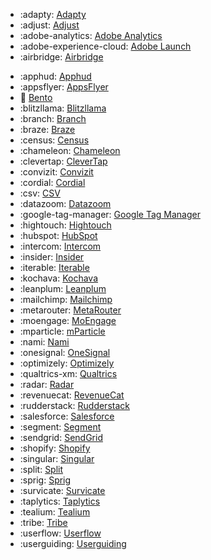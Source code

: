 <!-- To add an entry, first add an SVG logo in overrides/.icons, then add a new line item in the table. Wrap the icon filename in colons to reference it. -->

<div class="grid cards" markdown>

- :adapty: [Adapty](../data/sources/adapty.md)
- :adjust: [Adjust](../data/sources/adjust.md)
- :adobe-analytics: [Adobe Analytics](../data/sources/adobe-analytics.md)
- :adobe-experience-cloud: [Adobe Launch](../data/sources/adobe.md)
- :airbridge: [Airbridge](../data/sources/airbridge.md)
<!-- - :airship: [Airship](../data/sources/airship.md) -->
- :apphud: [Apphud](../data/sources/apphud.md)
- :appsflyer: [AppsFlyer](../data/sources/appsflyer.md)
- :bento: [Bento](../data/sources/bento.md)
- :blitzllama: [Blitzllama](../data/sources/blitzllama.md)
- :branch: [Branch](../data/sources/branch.md)
- :braze: [Braze](../data/sources/braze.md)
- :census: [Census](../data/sources/census.md)
- :chameleon: [Chameleon](../data/sources/chameleon.md)
- :clevertap: [CleverTap](../data/sources/clevertap.md)
- :convizit: [Convizit](../data/sources/convizit.md)
- :cordial: [Cordial](../data/sources/cordial.md)
- :csv: [CSV](../data/sources/lookup-table.md)
- :datazoom: [Datazoom](../data/sources/datazoom.md)
- :google-tag-manager: [Google Tag Manager](../sources/google-tag-manager/)
- :hightouch: [Hightouch](../data/sources/hightouch.md)
- :hubspot: [HubSpot](../data/sources/hubspot.md)
- :intercom: [Intercom](../data/sources/intercom.md)
- :insider: [Insider](../data/sources/insider.md)
- :iterable: [Iterable](../data/sources/iterable.md)
- :kochava: [Kochava](../data/sources/kochava.md)
- :leanplum: [Leanplum](../data/sources/leanplum.md)
- :mailchimp: [Mailchimp](../data/sources/mailchimp.md)
- :metarouter: [MetaRouter](../data/sources/metarouter.md)
- :moengage: [MoEngage](../data/sources/moengage.md)
- :mparticle: [mParticle](../data/sources/mparticle.md)
- :nami: [Nami](../data/sources/nami.md)
- :onesignal: [OneSignal](../data/sources/onesignal.md)
- :optimizely: [Optimizely](../data/sources/optimizely.md)
- :qualtrics-xm: [Qualtrics](../data/sources/qualtrics.md)
- :radar: [Radar](../data/sources/radar.md)
- :revenuecat: [RevenueCat](../data/sources/revenuecat.md)
- :rudderstack: [Rudderstack](../data/sources/rudderstack.md)
- :salesforce: [Salesforce](../data/sources/salesforce-group.md)
- :segment: [Segment](../data/sources/segment.md)
- :sendgrid: [SendGrid](../data/sources/sendgrid.md)
- :shopify: [Shopify](../data/sources/shopify.md)
- :singular: [Singular](../data/sources/singular.md)
- :split: [Split](../data/sources/split.md)
- :sprig: [Sprig](../data/sources/sprig.md)
- :survicate: [Survicate](../data/sources/survicate.md)
- :taplytics: [Taplytics](../data/sources/taplytics.md)
- :tealium: [Tealium](../data/sources/tealium.md)
- :tribe: [Tribe](../data/sources/tribe.md)
- :userflow: [Userflow](../data/sources/userflow.md)
- :userguiding: [Userguiding](../data/sources/userguiding.md)

</div>
